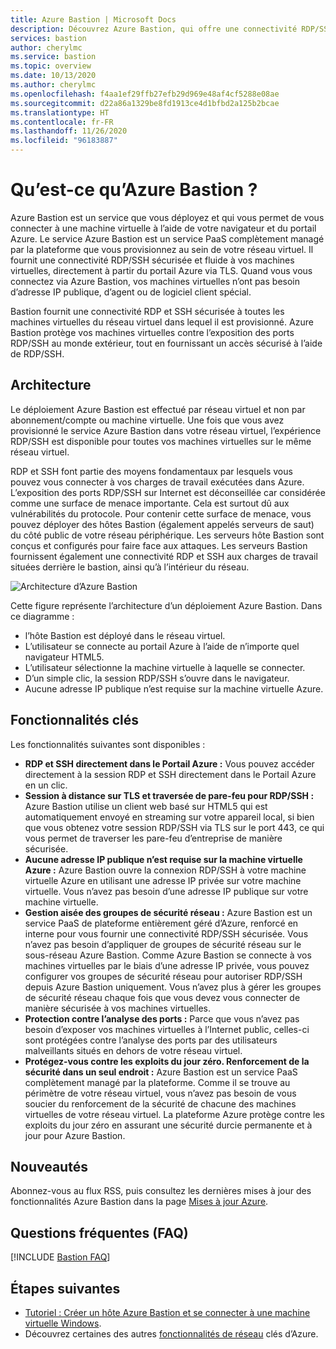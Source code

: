 ```yaml
---
title: Azure Bastion | Microsoft Docs
description: Découvrez Azure Bastion, qui offre une connectivité RDP/SSH sécurisée et transparente à vos machines virtuelles sans exposer les ports RDP/SSH en externe.
services: bastion
author: cherylmc
ms.service: bastion
ms.topic: overview
ms.date: 10/13/2020
ms.author: cherylmc
ms.openlocfilehash: f4aa1ef29ffb27efb29d969e48af4cf5288e08ae
ms.sourcegitcommit: d22a86a1329be8fd1913ce4d1bfbd2a125b2bcae
ms.translationtype: HT
ms.contentlocale: fr-FR
ms.lasthandoff: 11/26/2020
ms.locfileid: "96183887"
---
```

# <a name="what-is-azure-bastion"></a>Qu’est-ce qu’Azure Bastion ?

Azure Bastion est un service que vous déployez et qui vous permet de vous connecter à une machine virtuelle à l’aide de votre navigateur et du portail Azure. Le service Azure Bastion est un service PaaS complètement managé par la plateforme que vous provisionnez au sein de votre réseau virtuel. Il fournit une connectivité RDP/SSH sécurisée et fluide à vos machines virtuelles, directement à partir du portail Azure via TLS. Quand vous vous connectez via Azure Bastion, vos machines virtuelles n’ont pas besoin d’adresse IP publique, d’agent ou de logiciel client spécial.

Bastion fournit une connectivité RDP et SSH sécurisée à toutes les machines virtuelles du réseau virtuel dans lequel il est provisionné. Azure Bastion protège vos machines virtuelles contre l’exposition des ports RDP/SSH au monde extérieur, tout en fournissant un accès sécurisé à l’aide de RDP/SSH.

## <a name="architecture"></a>Architecture

Le déploiement Azure Bastion est effectué par réseau virtuel et non par abonnement/compte ou machine virtuelle. Une fois que vous avez provisionné le service Azure Bastion dans votre réseau virtuel, l’expérience RDP/SSH est disponible pour toutes vos machines virtuelles sur le même réseau virtuel.

RDP et SSH font partie des moyens fondamentaux par lesquels vous pouvez vous connecter à vos charges de travail exécutées dans Azure. L’exposition des ports RDP/SSH sur Internet est déconseillée car considérée comme une surface de menace importante. Cela est surtout dû aux vulnérabilités du protocole. Pour contenir cette surface de menace, vous pouvez déployer des hôtes Bastion (également appelés serveurs de saut) du côté public de votre réseau périphérique. Les serveurs hôte Bastion sont conçus et configurés pour faire face aux attaques. Les serveurs Bastion fournissent également une connectivité RDP et SSH aux charges de travail situées derrière le bastion, ainsi qu’à l’intérieur du réseau.

![Architecture d’Azure Bastion](./media/bastion-overview/architecture.png)

Cette figure représente l’architecture d’un déploiement Azure Bastion. Dans ce diagramme :

* l’hôte Bastion est déployé dans le réseau virtuel.
* L’utilisateur se connecte au portail Azure à l’aide de n’importe quel navigateur HTML5.
* L’utilisateur sélectionne la machine virtuelle à laquelle se connecter.
* D’un simple clic, la session RDP/SSH s’ouvre dans le navigateur.
* Aucune adresse IP publique n’est requise sur la machine virtuelle Azure.

## <a name="key-features"></a>Fonctionnalités clés

Les fonctionnalités suivantes sont disponibles :

* **RDP et SSH directement dans le Portail Azure :** Vous pouvez accéder directement à la session RDP et SSH directement dans le Portail Azure en un clic.
* **Session à distance sur TLS et traversée de pare-feu pour RDP/SSH :** Azure Bastion utilise un client web basé sur HTML5 qui est automatiquement envoyé en streaming sur votre appareil local, si bien que vous obtenez votre session RDP/SSH via TLS sur le port 443, ce qui vous permet de traverser les pare-feu d’entreprise de manière sécurisée.
* **Aucune adresse IP publique n’est requise sur la machine virtuelle Azure :** Azure Bastion ouvre la connexion RDP/SSH à votre machine virtuelle Azure en utilisant une adresse IP privée sur votre machine virtuelle. Vous n’avez pas besoin d’une adresse IP publique sur votre machine virtuelle.
* **Gestion aisée des groupes de sécurité réseau :** Azure Bastion est un service PaaS de plateforme entièrement géré d’Azure, renforcé en interne pour vous fournir une connectivité RDP/SSH sécurisée. Vous n’avez pas besoin d’appliquer de groupes de sécurité réseau sur le sous-réseau Azure Bastion. Comme Azure Bastion se connecte à vos machines virtuelles par le biais d’une adresse IP privée, vous pouvez configurer vos groupes de sécurité réseau pour autoriser RDP/SSH depuis Azure Bastion uniquement. Vous n’avez plus à gérer les groupes de sécurité réseau chaque fois que vous devez vous connecter de manière sécurisée à vos machines virtuelles.
* **Protection contre l’analyse des ports :** Parce que vous n’avez pas besoin d’exposer vos machines virtuelles à l’Internet public, celles-ci sont protégées contre l’analyse des ports par des utilisateurs malveillants situés en dehors de votre réseau virtuel.
* **Protégez-vous contre les exploits du jour zéro. Renforcement de la sécurité dans un seul endroit :** Azure Bastion est un service PaaS complètement managé par la plateforme. Comme il se trouve au périmètre de votre réseau virtuel, vous n’avez pas besoin de vous soucier du renforcement de la sécurité de chacune des machines virtuelles de votre réseau virtuel. La plateforme Azure protège contre les exploits du jour zéro en assurant une sécurité durcie permanente et à jour pour Azure Bastion.

## <a name="whats-new"></a><a name="new"></a>Nouveautés

Abonnez-vous au flux RSS, puis consultez les dernières mises à jour des fonctionnalités Azure Bastion dans la page [Mises à jour Azure](https://azure.microsoft.com/updates/?category=networking&query=Azure%20Bastion).

## <a name="faq"></a>Questions fréquentes (FAQ)

[!INCLUDE [Bastion FAQ](../../includes/bastion-faq-include.md)]

## <a name="next-steps"></a>Étapes suivantes

* [Tutoriel : Créer un hôte Azure Bastion et se connecter à une machine virtuelle Windows](tutorial-create-host-portal.md).
* Découvrez certaines des autres [fonctionnalités de réseau](../networking/networking-overview.md) clés d’Azure.
